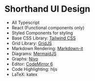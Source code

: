 # Shorthand UI Design

- All Typescript
- React (Functional components only)
- Styled Components for styling
- Base CSS Library: [Tailwind CSS](https://tailwindcss.com/)
- Grid Library: [GridJS](https://gridjs.io/docs/examples/react-cells)
- Markdown Rendering: [Markdown-it](https://github.com/markdown-it/markdown-it)
- Diagrams: [MermaidJS](https://mermaid-js.github.io/mermaid/#/flowchart)
- Graphs: [Nivo](https://nivo.rocks/)
- Editor: [CodeMirror 6](https://github.com/codemirror/dev)
- Code Highlighting: hljs
- LaTeX: katex
